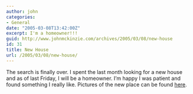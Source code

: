 ```yaml
---
author: john
categories:
- General
date: "2005-03-08T13:42:00Z"
excerpt: I'm a homeowner!!!
guid: http://www.johnmckinzie.com/archives/2005/03/08/new-house
id: 31
title: New House
url: /2005/03/08/new-house/
---
```


The search is finally over. I spent the last month looking for a new house and as of last Friday, I will be a homeowner. I&#8217;m happy I was patient and found something I really like. Pictures of the new place can be found [here](http://www.flickr.com/photos/66331629@N00/sets/148712/).